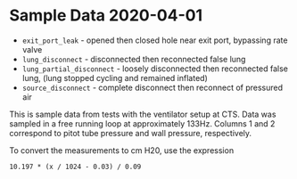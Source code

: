 # Sample Data 2020-04-01

- `exit_port_leak` - opened then closed hole near exit port, bypassing rate valve
- `lung_disconnect` - disconnected then reconnected false lung
- `lung_partial_disconnect` - loosely disconnected then reconnected false lung, (lung stopped cycling and remained inflated)
- `source_disconnect` - complete disconnect then reconnect of pressured air

This is sample data from tests with the ventilator setup at CTS.  Data was sampled in a free running loop at approximately 133Hz.  Columns 1 and 2 correspond to pitot tube pressure and wall pressure, respectively.

To convert the measurements to cm H20, use the expression

    10.197 * (x / 1024 - 0.03) / 0.09
    
